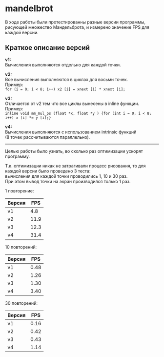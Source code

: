# mandelbrot

В ходе работы были протестированны разные версии программы, рисующей множество Мандельброта,
и измерено значение FPS для каждой версии.

## Краткое описание версий ##

**v1:**\
Вычисления выполняются отдельно для каждой точки.

**v2:**\
Все вычисления выполняются в циклах для восьми точек.\
Пример:\
`for (i = 0; i < 8; i++) x2 [i] = xnext [i] * xnext [i];`

**v3:**\
Отличается от v2 тем что все циклы вынесены в inline функции.\
Пример:\
`inline void mm_mul_ps (float *x, float *y ) {for (int i = 0; i < 8; i++) x [i] *= y [i];}`

**v4:**\
Вычисления выполняются с использованием intrinsic функций\
(8 точек рассчитываются параллельно).

___________________________________________________________

Целью работы было узнать, во сколько раз оптимизации ускорят программу.

Т.к. оптимизации никак не затрагивали процесс рисования, то
для каждой версии было проведено 3 теста:\
вычисления для каждой точки проводились 1, 10 и 30 раз.\
При этом вывод точки на экран производился только 1 раз.


1 повторение:

Версия   | FPS   
---------|------
 v1      |  4.8
 v2      | 11.9
 v3      | 12.3
 v4      | 31.4


10 повторений:

Версия   | FPS   
---------|------
 v1      | 0.48
 v2      | 1.26
 v3      | 1.30
 v4      | 3.40
 
 
30 повторений:

Версия   | FPS   
---------|------
 v1      | 0.16
 v2      | 0.42
 v3      | 0.43
 v4      | 1.14
